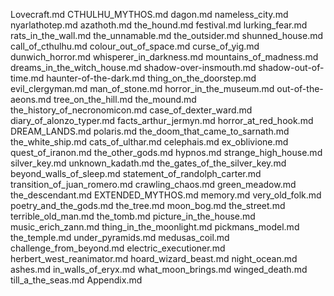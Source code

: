 Lovecraft.md
CTHULHU_MYTHOS.md
dagon.md
nameless_city.md
nyarlathotep.md
azathoth.md
the_hound.md
festival.md
lurking_fear.md
rats_in_the_wall.md
the_unnamable.md
the_outsider.md
shunned_house.md
call_of_cthulhu.md
colour_out_of_space.md
curse_of_yig.md
dunwich_horror.md
whisperer_in_darkness.md
mountains_of_madness.md
dreams_in_the_witch_house.md
shadow-over-insmouth.md
shadow-out-of-time.md
haunter-of-the-dark.md
thing_on_the_doorstep.md
evil_clergyman.md
man_of_stone.md
horror_in_the_museum.md
out-of-the-aeons.md
tree_on_the_hill.md
the_mound.md
the_history_of_necronomicon.md
case_of_dexter_ward.md
diary_of_alonzo_typer.md
facts_arthur_jermyn.md
horror_at_red_hook.md
DREAM_LANDS.md
polaris.md
the_doom_that_came_to_sarnath.md
the_white_ship.md
cats_of_ulthar.md
celephais.md
ex_oblivione.md
quest_of_iranon.md
the_other_gods.md
hypnos.md
strange_high_house.md
silver_key.md
unknown_kadath.md
the_gates_of_the_silver_key.md
beyond_walls_of_sleep.md
statement_of_randolph_carter.md
transition_of_juan_romero.md
crawling_chaos.md
green_meadow.md
the_descendant.md
EXTENDED_MYTHOS.md
memory.md
very_old_folk.md
poetry_and_the_gods.md
the_tree.md
moon_bog.md
the_street.md
terrible_old_man.md
the_tomb.md
picture_in_the_house.md
music_erich_zann.md
thing_in_the_moonlight.md
pickmans_model.md
the_temple.md
under_pyramids.md
medusas_coil.md
challenge_from_beyond.md
electric_executioner.md
herbert_west_reanimator.md
hoard_wizard_beast.md
night_ocean.md
ashes.md
in_walls_of_eryx.md
what_moon_brings.md
winged_death.md
till_a_the_seas.md
Appendix.md
